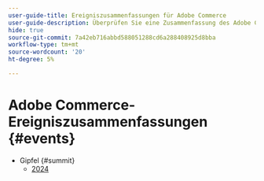 ```yaml
---
user-guide-title: Ereigniszusammenfassungen für Adobe Commerce
user-guide-description: Überprüfen Sie eine Zusammenfassung des Adobe Commerce-Inhalts aus Adobe-Ereignissen.
hide: true
source-git-commit: 7a42eb716abbd588051288cd6a288408925d8bba
workflow-type: tm+mt
source-wordcount: '20'
ht-degree: 5%

---
```



# Adobe Commerce-Ereigniszusammenfassungen {#events}

+ Gipfel {#summit}
   + [2024](summit/2024.md)
